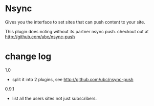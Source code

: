 Nsync
==========
Gives you the interface to set sites that can push content to your site. 

This plugin does noting without its partner nsync push. 
checkout out at http://github.com/ubc/nsync-push

# change log #
1.0
* split it into 2 plugins, see http://github.com/ubc/nsync-push

0.9.1
* list all the users sites not just subscribers. 




